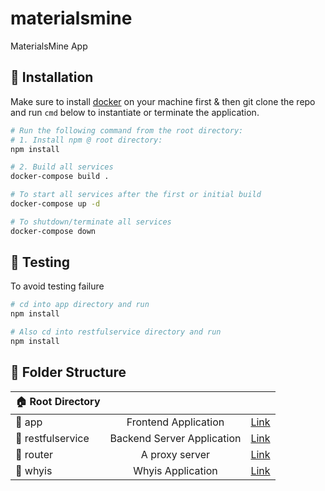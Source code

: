 # materialsmine
MaterialsMine App

## :high_brightness: Installation
Make sure to install [docker](https://docs.docker.com/get-docker/) on your machine first & then git clone the repo and run `cmd` below to instantiate or terminate the application.
```bash
# Run the following command from the root directory:
# 1. Install npm @ root directory:
npm install

# 2. Build all services 
docker-compose build .

# To start all services after the first or initial build
docker-compose up -d

# To shutdown/terminate all services
docker-compose down
```

## :high_brightness: Testing
To avoid testing failure
```bash
# cd into app directory and run
npm install

# Also cd into restfulservice directory and run
npm install
```

## :high_brightness: Folder Structure
| :house: Root Directory | | |
| -  | :-: | - |
| :open_file_folder: app | Frontend Application | [Link](https://github.com/Duke-MatSci/materialsmine/tree/main/app) |
| :open_file_folder: restfulservice | Backend Server Application | [Link](https://github.com/Duke-MatSci/materialsmine/tree/main/resfulservice) |
| :open_file_folder: router | A proxy server | [Link](https://github.com/Duke-MatSci/materialsmine/tree/main/router) |
| :open_file_folder: whyis | Whyis Application | [Link](https://github.com/Duke-MatSci/materialsmine/tree/main/whyis) |